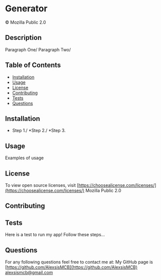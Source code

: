 # Generator
  &copy; Mozilla Public 2.0

  ## Description
  Paragraph One/ Paragraph Two/

  ## Table of Contents
  * [Installation](#Installation)
  * [Usage](#Usage)
  * [License](#License)
  * [Contributing](#Contributing)
  * [Tests](#Tests)
  * [Questions](#Questions)
    
  ## Installation
  * Step 1./ *Step 2./ *Step 3.

  ## Usage
  Examples of usage

  ## License
  To view open source licenses, visit [https://choosealicense.com/licenses/](https://choosealicense.com/licenses/)
  Mozilla Public 2.0

  ## Contributing
        
  ## Tests
  Here is a test to run my app! Follow these steps...

  ## Questions
  For any following questions feel free to contact me at:
  My GitHub page is [https://github.com/AlexsisMCB](https://github.com/AlexsisMCB)
  [alexsismcb@gmail.com](alexsismcb@gmail.com)
  

  
